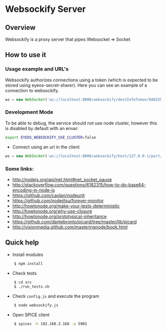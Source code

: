 Websockify Server
=================

## Overview

Websockify is a proxy server that pipes Websocket => Socket

## How to use it

### Usage example and URL's

Websockify authorizes connections using a token (which is expected to be stored using eyeos-secret-sharer). Here
 you can see an example of a connection to websockify.

```javascript
ws = new WebSocket('ws://localhost:8008/websockify/destInfoToken/68025b6c-2db5-415b-bddc-659ea03eb9e9/type/raw');
```

### Development Mode

To be able to debug, the service should not use node cluster, however this is disabled by default with an envar:

```bash
export EYEOS_WEBSOCKIFY_USE_CLUSTER=false
```

* Connect using an url in the client

```javascript
ws = new WebSocket('ws://localhost:8008/websockify/host/127.0.0.1/port/6000/type/raw');
```

### Some links:

 * http://nodejs.org/api/net.html#net_socket_pause
 * http://stackoverflow.com/questions/6182315/how-to-do-base64-encoding-in-node-js
 * https://github.com/caolan/nodeunit
 * https://github.com/nodejitsu/forever-monitor
 * http://howtonode.org/make-your-tests-deterministic
 * http://howtonode.org/why-use-closure
 * http://howtonode.org/prototypical-inheritance
 * https://github.com/dantebronto/picard/tree/master/lib/picard
 * http://visionmedia.github.com/masteringnode/book.html


## Quick help

* Install modules

```bash
	$ npm install
```

* Check tests

```bash
    $ cd src
    $ ./run_tests.sh
```

* Check `config.js` and execute the program

```bash
	$ node websockify.js
```

* Open SPICE client

```bash
	$ spicec -h 192.168.3.168 -p 5901
```
